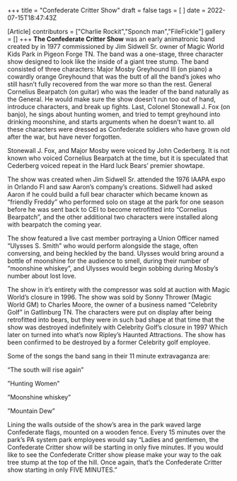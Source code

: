 +++
title = "Confederate Critter Show"
draft = false
tags = [ ]
date = 2022-07-15T18:47:43Z

[Article]
contributors = ["Charlie Rockit","Sponch man","FileFickle"]
gallery = []
+++
**The Confederate Critter Show** was an early animatronic band created by  in 1977 commissioned by Jim Sidwell Sr. owner of Magic World Kids Park in Pigeon Forge TN. The band was a one-stage, three character show designed to look like the inside of a giant tree stump. The band consisted of three characters: Major Mosby Greyhound III (on piano) a cowardly orange Greyhound that was the butt of all the band’s jokes who still hasn’t fully recovered from the war more so than the rest. General Cornelius Bearpatch (on guitar) who was the leader of the band naturally as the General. He would make sure the show doesn’t run too out of hand, introduce characters, and break up fights. Last, Colonel Stonewall J. Fox (on banjo), he sings about hunting women, and tried to tempt greyhound into drinking moonshine, and starts arguments when he doesn’t want to.  all these characters were dressed as Confederate soldiers who have grown old after the war, but have never forgotten. 

Stonewall J. Fox, and Major Mosby were voiced by John Cederberg. It is not known who voiced Cornelius Bearpatch at the time, but it is speculated that Cederberg voiced repeat in the Hard luck Bears’ premier showtape.

The show was created when Jim Sidwell Sr. attended the 1976 IAAPA expo in Orlando Fl and saw Aaron’s company’s creations. Sidwell had asked Aaron if he could build a full bear character which became known as “friendly Freddy” who performed solo on stage at the park for one season before he was sent back to CEI to become retrofitted into “Cornelius Bearpatch”, and the other additional two characters were installed along with bearpatch the coming year. 

The show featured a live cast member portraying a Union Officer named “Ulysses S. Smith” who would perform alongside the stage, often conversing, and being heckled by the band. Ulysses would bring around a bottle of moonshine for the audience to smell, during their number of “moonshine whiskey”, and Ulysses would begin sobbing during Mosby’s number about lost love. 

The show in it’s entirety with the compressor  was sold at auction with Magic World’s closure in 1996. The show was sold by Sonny Thrower (Magic World GM) to Charles Moore, the owner of a business named “Celebrity Golf” in Gatlinburg TN. The characters were put on display after being retrofitted into bears, but they were in such bad shape at that time that the show was destroyed indefinitely with Celebrity Golf’s closure in 1997 Which later on turned into what’s now Ripley’s Haunted Attractions. The show has been confirmed to be destroyed by a former Celebrity golf employee. 

Some of the songs the band sang in their 11 minute extravaganza are:

“The south will rise again”

”Hunting Women”

”Moonshine whiskey”

”Mountain Dew”

Lining the walls outside of the show’s area in the park waved large Confederate flags, mounted on a wooden fence. Every 15 minutes over the park’s PA system park employees would say “Ladies and gentlemen, the Confederate Critter show will be starting in only five minutes. If you would like to see the Confederate Critter show please make your way to the oak tree stump at the top of the hill. Once again, that’s the Confederate Critter show starting in only FIVE MINUTES.”